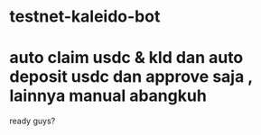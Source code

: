 # testnet-kaleido-bot
# auto claim usdc & kld dan auto deposit usdc dan approve saja , lainnya manual abangkuh
ready guys?
